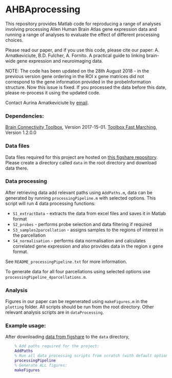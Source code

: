 # AHBAprocessing

This repository provides Matlab code for reproducing a range of analyses involving processing Allen Human Brain Atlas gene expression data and running a range of analyses to evaluate the effect of different processing choices.

Please read our paper, and if you use this code, please cite our paper:
A. Arnatkeviciute, B.D. Fulcher, A. Fornito. A practical guide to linking brain-wide gene expression and neuroimaging data.

NOTE: The code has been updated on the 28th August 2018 - in the previous version gene ordering in the ROI x gene matrices did not correspond to the gene information provided in the probeInformation structure.
Now this issue is fixed. If you processed the data before this date, please re-process it using the updated code. 

Contact Aurina Arnatkeviciute by [email](mailto:aurina.arnatkeviciute@monash.edu).

### Dependencies:
[Brain Connectivity Toolbox](https://sites.google.com/site/bctnet/), Version 2017-15-01.
[Toolbox Fast Marching](https://au.mathworks.com/matlabcentral/fileexchange/6110-toolbox-fast-marching), Version 1.2.0.0

### Data files
Data files required for this project are hosted on [this figshare repository](https://doi.org/10.6084/m9.figshare.6852911).
Please create a directory called `data` in the root directory and download data there.

### Data processing
After retrieving data add relevant paths using `AddPaths.m`, data can be generated by running `processingPipeline.m` with selected options.
This script will run 4 data processing functions:
* `S1_extractData` - extracts the data from excel files and saves it in Matlab format
* `S2_probes` - performs probe selection and data filtering if required
* `S3_samples2parcellation` - assigns samples to the regions of interest in the parcellation
* `S4_normalisation` - performs data normalisation and calculates correlated gene expression and also provides data in the region x gene format.

See `README_processingPipeline.txt` for more information.

To generate data for all four parcellations using selected options use `processingPipeline_4parcellations.m`.

### Analysis
Figures in our paper can be regenerated using `makeFigures.m` in the `plotting` folder. All scripts should be run from the root directory. Other relevant analysis scripts are in `dataProcessing`.

### Example usage:
After downloading [data from figshare](https://doi.org/10.6084/m9.figshare.6852911) to the `data` directory,
```matlab
    % Add paths required for the project:
    AddPaths
    % Run all data processing scripts from scratch (with default options):
    processingPipeline
    % Generate ALL figures:
    makeFigures
```
